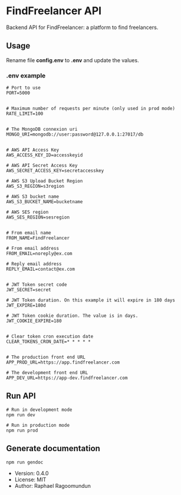 # FindFreelancer API

Backend API for FindFreelancer: a platform to find freelancers.

## Usage

Rename file **config.env** to **.env** and update the values.

### .env example

```
# Port to use
PORT=5000


# Maximum number of requests per minute (only used in prod mode)
RATE_LIMIT=100


# The MongoDB connexion uri
MONGO_URI=mongodb://user:password@127.0.0.1:27017/db


# AWS API Access Key
AWS_ACCESS_KEY_ID=accesskeyid

# AWS API Secret Access Key
AWS_SECRET_ACCESS_KEY=secretaccesskey

# AWS S3 Upload Bucket Region
AWS_S3_REGION=s3region

# AWS S3 bucket name
AWS_S3_BUCKET_NAME=bucketname

# AWS SES region
AWS_SES_REGION=sesregion


# From email name
FROM_NAME=FindFreelancer

# From email address
FROM_EMAIL=noreply@ex.com

# Reply email address
REPLY_EMAIL=contact@ex.com


# JWT Token secret code
JWT_SECRET=secret

# JWT Token duration. On this example it will expire in 180 days
JWT_EXPIRE=180d

# JWT Token cookie duration. The value is in days.
JWT_COOKIE_EXPIRE=180


# Clear token cron execution date
CLEAR_TOKENS_CRON_DATE=* * * * *


# The production front end URL
APP_PROD_URL=https://app.findfreelancer.com

# The development front end URL
APP_DEV_URL=https://app-dev.findfreelancer.com
```

## Run API

```
# Run in development mode
npm run dev

# Run in production mode
npm run prod
```

## Generate documentation

```
npm run gendoc
```

- Version: 0.4.0
- License: MIT
- Author: Raphael Ragoomundun
